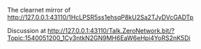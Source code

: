 The clearnet mirror of http://127.0.0.1:43110/1HcLPSR5ss1ehsqP8kU2Sa2TJyDVcGADTp

Discussion at http://127.0.0.1:43110/Talk.ZeroNetwork.bit/?Topic:1540051200_1Cy3ntkN2GN9MH6EaW6eHpi4YoRS2nK5Di
